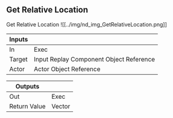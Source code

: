 ## Get Relative Location
Get Relative Location
![[../img/nd_img_GetRelativeLocation.png]]

|Inputs||
|--|--|
| In | Exec |
| Target | Input Replay Component Object Reference |
| Actor | Actor Object Reference |

|Outputs||
|--|--|
| Out | Exec |
| Return Value | Vector |
